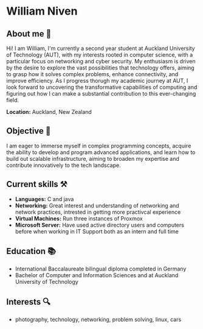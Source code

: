 # William Niven

## About me 👋
Hi! I am William, I'm currently a second year student at Auckland University of Technology (AUT), with my interests rooted in computer science, with a particular focus on networking and cyber security. My enthusiasm is driven by the desire to explore the vast possibilities that technology offers, aiming to grasp how it solves complex problems, enhance connectivity, and improve efficiency. As I progress thorugh my academic journey at AUT, I look forward to uncovering the transformative capabilities of computing and figuring out how I can make a substantial contribution to this ever-changing field.

**Location:** Auckland, New Zealand

## Objective 🎯
I am eager to immerse myself in complex programming concepts, acquire the ability to develop and program advanced applications, and learn how to build out scalable infrastructure, aiming to broaden my expertise and contribute innovatively to the tech landscape.

## Current skills ⚒️
- **Languages:** C and java
- **Networking:** Great interest and understanding of networking and network practices, intrested in getting more practivcal experience
- **Virtual Machines:** Run three instances of Proxmox 
- **Microsoft Server:** Have used active directory users and computers before when working in IT Support both as an intern and full time 

## Education 📚
- International Baccalaureate bilingual diploma completed in Germany
- Bachelor of Computer and Information Sciences and at Auckland University of Technology

## Interests 🔍
- photography, technology, networking, problem solving, linux, cars
